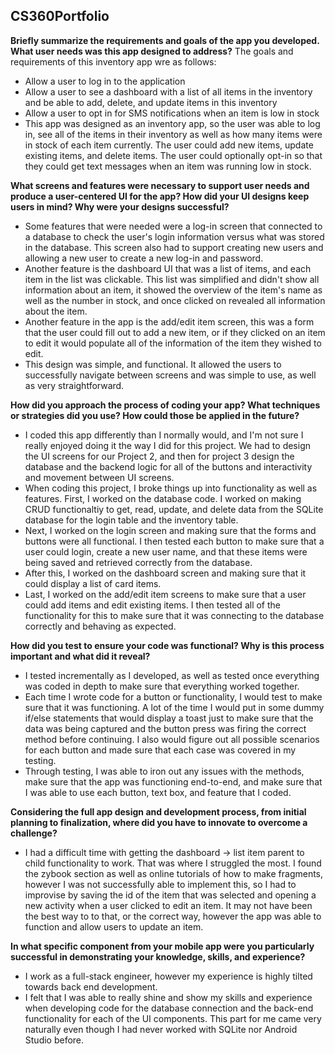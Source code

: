 ## CS360Portfolio
**Briefly summarize the requirements and goals of the app you developed. What user needs was this app designed to address?**
The goals and requirements of this inventory app wre as follows:
* Allow a user to log in to the application
* Allow a user to see a dashboard with a list of all items in the inventory and be able to add, delete, and update items in this inventory
* Allow a user to opt in for SMS notifications when an item is low in stock
* This app was designed as an inventory app, so the user was able to log in, see all of the items in their inventory as well as how many items were in stock of each item currently. The user could add new items, update existing items, and delete items. The user could optionally opt-in so that they could get text messages when an item was running low in stock.

**What screens and features were necessary to support user needs and produce a user-centered UI for the app? How did your UI designs keep users in mind? Why were your designs successful?**
* Some features that were needed were a log-in screen that connected to a database to check the user's login information versus what was stored in the database. This screen also had to support creating new users and allowing a new user to create a new log-in and password.
* Another feature is the dashboard UI that was a list of items, and each item in the list was clickable. This list was simplified and didn't show all information about an item, it showed the overview of the item's name as well as the number in stock, and once clicked on revealed all information about the item.
* Another feature in the app is the add/edit item screen, this was a form that the user could fill out to add a new item, or if they clicked on an item to edit it would populate all of the information of the item they wished to edit.
* This design was simple, and functional. It allowed the users to successfully navigate between screens and was simple to use, as well as very straightforward.

**How did you approach the process of coding your app? What techniques or strategies did you use? How could those be applied in the future?**
* I coded this app differently than I normally would, and I'm not sure I really enjoyed doing it the way I did for this project. We had to design the UI screens for our Project 2, and then for project 3 design the database and the backend logic for all of the buttons and interactivity and movement between UI screens.
* When coding this project, I broke things up into functionality as well as features. First, I worked on the database code. I worked on making CRUD functionaltiy to get, read, update, and delete data from the SQLite database for the login table and the inventory table. 
* Next, I worked on the login screen and making sure that the forms and buttons were all functional. I then tested each button to make sure that a user could login, create a new user name, and that these items were being saved and retrieved correctly from the database.
* After this, I worked on the dashboard screen and making sure that it could display a list of card items.
* Last, I worked on the add/edit item screens to make sure that a user could add items and edit existing items. I then tested all of the functionality for this to make sure that it was connecting to the database correctly and behaving as expected.

**How did you test to ensure your code was functional? Why is this process important and what did it reveal?**
* I tested incrementally as I developed, as well as tested once everything was coded in depth to make sure that everything worked together.
* Each time I wrote code for a button or functionality, I would test to make sure that it was functioning. A lot of the time I would put in some dummy if/else statements that would display a toast just to make sure that the data was being captured and the button press was firing the correct method before continuing. I also would figure out all possible scenarios for each button and made sure that each case was covered in my testing.
* Through testing, I was able to iron out any issues with the methods, make sure that the app was functioning end-to-end, and make sure that I was able to use each button, text box, and feature that I coded.

**Considering the full app design and development process, from initial planning to finalization, where did you have to innovate to overcome a challenge?**
* I had a difficult time with getting the dashboard -> list item parent to child functionality to work. That was where I struggled the most. I found the zybook section as well as online tutorials of how to make fragments, however I was not successfully able to implement this, so I had to improvise by saving the id of the item that was selected and opening a new activity when a user clicked to edit an item. It may not have been the best way to to that, or the correct way, however the app was able to function and allow users to update an item.

**In what specific component from your mobile app were you particularly successful in demonstrating your knowledge, skills, and experience?**
* I work as a full-stack engineer, however my experience is highly tilted towards back end development. 
* I felt that I was able to really shine and show my skills and experience when developing code for the database connection and the back-end functionality for each of the UI components. This part for me came very naturally even though I had never worked with SQLite nor Android Studio before. 
